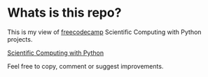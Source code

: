 # Whats is this repo?

This is my view of [freecodecamp](https://www.freecodecamp.org) Scientific Computing with Python projects.

[Scientific Computing with Python](https://www.freecodecamp.org/learn/scientific-computing-with-python)

Feel free to copy, comment or suggest improvements.